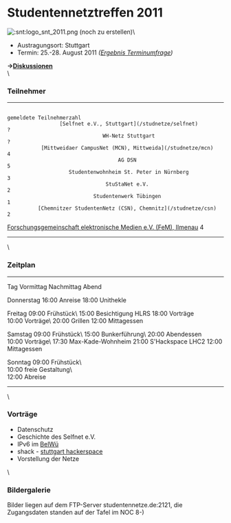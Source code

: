 # Studentennetztreffen 2011

![:snt:logo_snt_2011.png (noch zu erstellen)](/snt/logo_snt_2011.png)\

-   Austragungsort: Stuttgart
-   Termin: 25.-28. August 2011 *([Ergebnis
    Terminumfrage](http://doodle.com/k5p99zkcaa7y93na))*

**-\>[Diskussionen](/talk/SNT/SNT2011)**\
\

### Teilnehmer

  ----------------------------------------------------------------------------------- --------------------------
                                                                                      gemeldete Teilnehmerzahl
                     [Selfnet e.V., Stuttgart](/studnetze/selfnet)                    ?
                                   WH-Netz Stuttgart                                  ?
               [Mittweidaer CampusNet (MCN), Mittweida](/studnetze/mcn)               4
                                        AG DSN                                        5
                        Studentenwohnheim St. Peter in Nürnberg                       3
                                    StuStaNet e.V.                                    2
                                Studentenwerk Tübingen                                1
              [Chemnitzer StudentenNetz (CSN), Chemnitz](/studnetze/csn)              2
   [Forschungsgemeinschaft elektronische Medien e.V. (FeM), Ilmenau](/studnetze/fem)  4
  ----------------------------------------------------------------------------------- --------------------------

\

### Zeitplan

  ------------ ------------------------- ------------------------- -------------------------
  Tag                  Vormittag                Nachmittag                   Abend

  Donnerstag                                   16:00 Anreise            18:00 Unithekle

  Freitag          09:00 Frühstück\       15:00 Besichtigung HLRS       18:00 Vorträge\
                    10:00 Vorträge\                                      20:00 Grillen
                   12:00 Mittagessen                               

  Samstag          09:00 Frühstück\        15:00 Bunkerführung\        20:00 Abendessen\
                    10:00 Vorträge\       17:30 Max-Kade-Wohnheim   21:00 S\'Hackspace LHC2
                   12:00 Mittagessen                               

  Sonntag          09:00 Frühstück\                                
                10:00 freie Gestaltung\                            
                     12:00 Abreise                                 
  ------------ ------------------------- ------------------------- -------------------------

\

### Vorträge

-   Datenschutz
-   Geschichte des Selfnet e.V.
-   IPv6 im [BelWü](http://www.belwue.de/)
-   shack - [stuttgart hackerspace](http://shackspace.de/)
-   Vorstellung der Netze

\

### Bildergalerie

Bilder liegen auf dem FTP-Server studentennetze.de:2121, die
Zugangsdaten standen auf der Tafel im NOC 8-)

